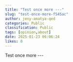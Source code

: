 ```yaml
---
title: "Test once more ---"
slug: "test-once-more-f545ac"
author: jeny-amatya-qed
categories: Public
classification: Public
tags: [opinion,about]
date: 2025-01-23 06:06:24 
likes: 0
---
```


Test once more ---